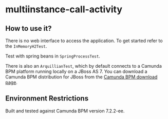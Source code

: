 multiinstance-call-activity
=========================

How to use it?
--------------

There is no web interface to access the application.
To get started refer to the `InMemoryH2Test`.

Test with spring beans in `SpringProcessTest`. 

There is also an `ArquillianTest`, which by default connects to a
Camunda BPM platform running locally on a JBoss AS 7.
You can download a Camunda BPM distribution for JBoss from the
[Camunda BPM download page](http://camunda.org/download/).


Environment Restrictions
------------------------

Built and tested against Camunda BPM version 7.2.2-ee.


